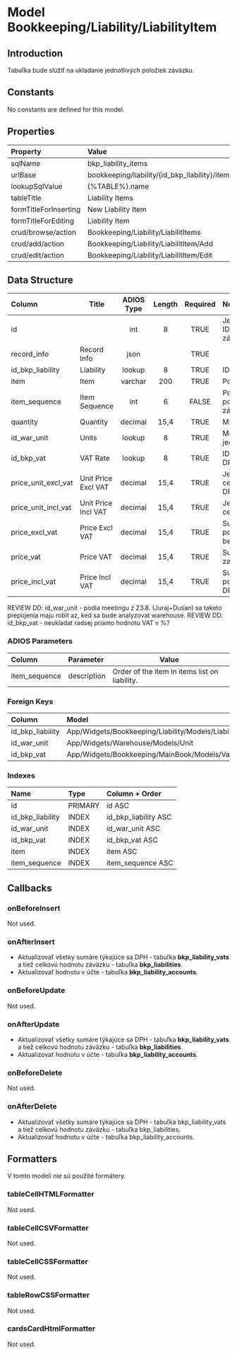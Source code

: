 # Model Bookkeeping/Liability/LiabilityItem

## Introduction

Tabuľka bude slúžiť na ukladanie jednotlivých položiek záväzku.

## Constants

No constants are defined for this model.

## Properties

| Property              | Value                                          |
| :-------------------- | :--------------------------------------------- |
| sqlName               | bkp_liability_items                            |
| urlBase               | bookkeeping/liability/{id_bkp_liability}/items |
| lookupSqlValue        | {%TABLE%}.name                                 |
| tableTitle            | Liability Items                                |
| formTitleForInserting | New Liability Item                             |
| formTitleForEditing   | Liability Item                                 |
| crud/browse/action    | Bookkeeping/Liability/LiabilitItems            |
| crud/add/action       | Bookkeeping/Liability/LiabilitItem/Add         |
| crud/edit/action      | Bookkeeping/Liability/LiabilitItem/Edit        |

## Data Structure

| Column              | Title               | ADIOS Type | Length | Required | Notes                     |
| :------------------ | ------------------- | :--------: | :----: | :------: | :------------------------ |
| id                  |                     |    int     |   8    |   TRUE   | Jedinečné ID záznamu      |
| record_info         | Record Info         |    json    |        |   TRUE   |                           |
| id_bkp_liability    | Liability           |   lookup   |   8    |   TRUE   | ID záväzku                |
| item                | Item                |  varchar   |  200   |   TRUE   | Položka                   |
| item_sequence       | Item Sequence       |    int     |   6    |  FALSE   | Poradie položky v záväzku |
| quantity            | Quantity            |  decimal   |  15,4  |   TRUE   | Množstvo                  |
| id_war_unit         | Units               |   lookup   |   8    |   TRUE   | Merná jednotka            |
| id_bkp_vat          | VAT Rate            |   lookup   |   8    |   TRUE   | ID Sadzby DPH             |
| price_unit_excl_vat | Unit Price Excl VAT |  decimal   |  15,4  |   TRUE   | Jednotková cena bez DPH   |
| price_unit_incl_vat | Unit Price Incl VAT |  decimal   |  15,4  |   TRUE   | Jednotková cena s DPH     |
| price_excl_vat      | Price Excl VAT      |  decimal   |  15,4  |   TRUE   | Suma za položku bez DPH   |
| price_vat           | Price VAT           |  decimal   |  15,4  |   TRUE   | Suma DPH za položku       |
| price_incl_vat      | Price Incl VAT      |  decimal   |  15,4  |   TRUE   | Suma za položku s DPH     |

REVIEW DD: id_war_unit - podla meetingu z 23.8. (Juraj+Dusan) sa taketo prepojenia maju robit az, ked sa bude analyzovat warehouse.
REVIEW DD: id_bkp_vat - neukladat radsej priamo hodnotu VAT v %?

### ADIOS Parameters

| Column        | Parameter   | Value                                         |
| :------------ | :---------- | --------------------------------------------- |
| item_sequence | description | Order of the item in items list on liability. |

### Foreign Keys

| Column           | Model                                              | Relation | OnUpdate | OnDelete |
| :--------------- | :------------------------------------------------- | :------: | -------- | -------- |
| id_bkp_liability | App/Widgets/Bookkeeping/Liability/Models/Liability |   1:N    | Cascade  | Cascade  |
| id_war_unit      | App/Widgets/Warehouse/Models/Unit                  |   1:N    | Cascade  | Restrict |
| id_bkp_vat       | App/Widgets/Bookkeeping/MainBook/Models/Vat        |   1:N    | Cascade  | Restrict |

### Indexes

| Name             | Type    | Column + Order       |
| :--------------- | :------ | :------------------- |
| id               | PRIMARY | id ASC               |
| id_bkp_liability | INDEX   | id_bkp_liability ASC |
| id_war_unit      | INDEX   | id_war_unit ASC      |
| id_bkp_vat       | INDEX   | id_bkp_vat ASC       |
| item             | INDEX   | item ASC             |
| item_sequence    | INDEX   | item_sequence ASC    |

## Callbacks

### onBeforeInsert

Not used.

### onAfterInsert

* Aktualizovať všetky sumáre týkajúce sa DPH - tabuľka **bkp_liability_vats** a tiež celkovú hodnotu záväzku - tabuľka **bkp_liabilities**.
* Aktualizovať hodnotu v účte - tabuľka **bkp_liability_accounts**.

### onBeforeUpdate

Not used.

### onAfterUpdate

* Aktualizovať všetky sumáre týkajúce sa DPH - tabuľka **bkp_liability_vats** a tiež celkovú hodnotu záväzku - tabuľka **bkp_liabilities**.
* Aktualizovať hodnotu v účte - tabuľka **bkp_liability_accounts**.

### onBeforeDelete

Not used.

### onAfterDelete

* Aktualizovať všetky sumáre týkajúce sa DPH - tabuľka bkp_liability_vats a tiež celkovú hodnotu záväzku - tabuľka bkp_liabilities.
* Aktualizovať hodnotu v účte - tabuľka bkp_liability_accounts.

## Formatters

V tomto modeli nie sú použité formátery.

### tableCellHTMLFormatter

Not used.

### tableCellCSVFormatter

Not used.

### tableCellCSSFormatter

Not used.

### tableRowCSSFormatter

Not used.

### cardsCardHtmlFormatter

Not used.
